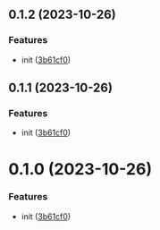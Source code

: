 

## 0.1.2 (2023-10-26)


### Features

* init ([3b61cf0](https://git.outloud.dev/outloud/libraries/eslint-config/commits/3b61cf0054699d13d49fb88df576a409cb589809))

## 0.1.1 (2023-10-26)


### Features

* init ([3b61cf0](https://git.outloud.dev/outloud/libraries/eslint-config/commits/3b61cf0054699d13d49fb88df576a409cb589809))

# 0.1.0 (2023-10-26)


### Features

* init ([3b61cf0](https://git.outloud.dev/outloud/libraries/eslint-config/commits/3b61cf0054699d13d49fb88df576a409cb589809))